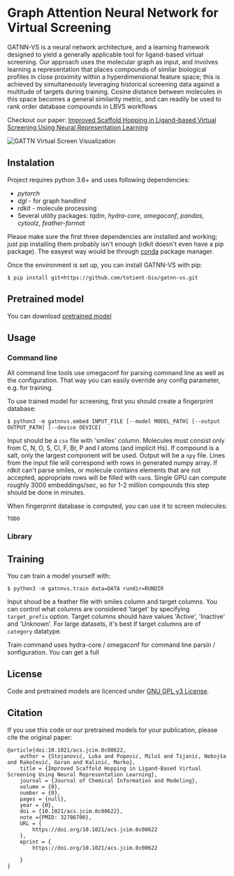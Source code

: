 # Graph Attention Neural Network for Virtual Screening

GATNN-VS is a neural network architecture, and a learning framework designed to yield a generally applicable tool for ligand-based virtual screening. Our approach uses the molecular graph as input, and involves learning a representation that places compounds of similar biological profiles in close proximity within a hyperdimensional feature space; this is achieved by simultaneously leveraging historical screening data against a multitude of targets during training. Cosine distance between molecules in this space becomes a general similarity metric, and can readily be used to rank order database compounds in LBVS workflows

Checkout our paper: [Improved Scaffold Hopping in Ligand-based Virtual Screening Using Neural Representation Learning](https://pubs.acs.org/doi/10.1021/acs.jcim.0c00622)

![GATTN Virtual Screen Visualization](https://github.com/totient-bio/gatnn-vs/raw/master/images/gatnn-screening.png)

## Instalation

Project requires python 3.6+ and uses following dependencies:

* *pytorch*
* *dgl* - for graph handlind
* *rdkit* - molecule processing
* Several utility packages: *tqdm*, *hydra-core*, *omegaconf*, *pandas*, *cytoolz*, *feather-format*

Please make sure the first three dependencies are installed and working; just pip installing them probably isn't enough (rdkit doesn't even have a pip package). The easyest way would be through [conda](https://www.anaconda.com/products/individual) package manager.

Once the environment is set up, you can install GATNN-VS with pip:

    $ pip install git+https://github.com/totient-bio/gatnn-vs.git

## Pretrained model

You can download [pretrained model](https://totient-pretrained.s3.amazonaws.com/gatnn-vs/gatnn-model-final.tar.gz)

## Usage

### Command line

All command line tools use omegaconf for parsing command line as well as the configuration. That way you can easily override any config parameter, e.g. for training.

To use trained model for screening, first you should create a fingerprint database:

    $ python3 -m gatnnvs.embed INPUT_FILE [--model MODEL_PATH] [--output OUTPUT_PATH] [--device DEVICE]

Input should be a `csv` file with 'smiles' column. Molecules must consist only from C, N, O, S, Cl, F, Br, P and I atoms (and implicit Hs). If compound is a salt, only the largest component will be used. Output will be a `npy` file. Lines from the input file will correspond with rows in generated numpy array. If rdkit can't parse smiles, or molecule contains elements that are not accepted, appropriate rows will be filled with `nan`s. Single GPU can compute roughly 3000 embeddings/sec, so for 1-2 million compounds this step should be done in minutes.

When fingerprint database is computed, you can use it to screen molecules:

    TODO

### Library



## Training

You can train a model yourself with:

    $ python3 -m gatnnvs.train data=DATA rundir=RUNDIR

Input shoud be a feather file with smiles column and target columns. You can control what columns are considered 'target' by specifying `target_prefix` option. Target columns should have values 'Active', 'Inactive' and 'Unknown'. For large datasets, it's best if target columns are of `category` datatype.

Train command uses hydra-core / omegaconf for command line parsin / sonfiguration. You can get a full 

## License

Code and pretrained models are licenced under [GNU GPL v3 License](LICENSE).

## Citation

If you use this code or our pretrained models for your publication, please cite the original paper:

    @article{doi:10.1021/acs.jcim.0c00622,
        author = {Stojanović, Luka and Popović, Miloš and Tijanić, Nebojša and Rakočević, Goran and Kalinić, Marko},
        title = {Improved Scaffold Hopping in Ligand-Based Virtual Screening Using Neural Representation Learning},
        journal = {Journal of Chemical Information and Modeling},
        volume = {0},
        number = {0},
        pages = {null},
        year = {0},
        doi = {10.1021/acs.jcim.0c00622},
        note ={PMID: 32786700},
        URL = { 
            https://doi.org/10.1021/acs.jcim.0c00622
        },
        eprint = { 
            https://doi.org/10.1021/acs.jcim.0c00622
        
        }
    }
